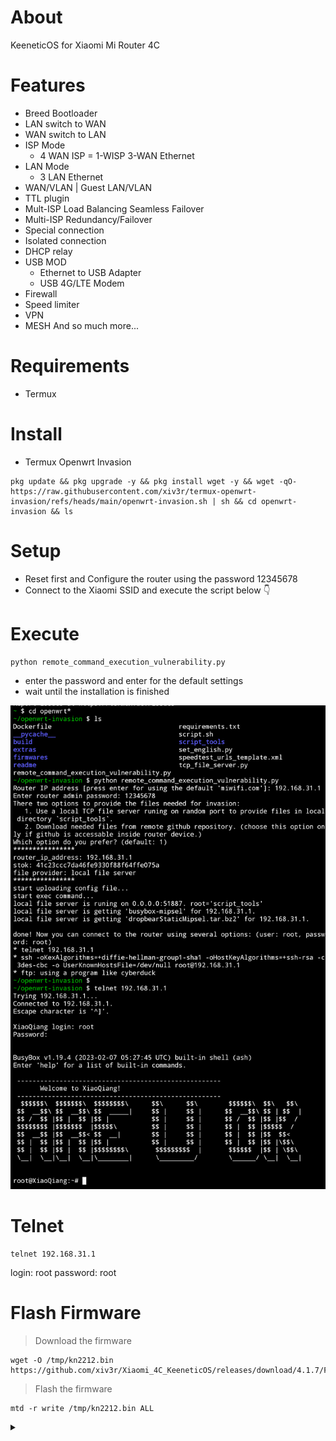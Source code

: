 # About
KeeneticOS for Xiaomi Mi Router 4C

# Features 
- Breed Bootloader
- LAN switch to WAN 
- WAN switch to LAN
- ISP Mode
     - 4 WAN ISP = 1-WISP 3-WAN Ethernet
- LAN Mode
     - 3 LAN Ethernet
- WAN/VLAN | Guest LAN/VLAN
- TTL plugin
- Mult-ISP Load Balancing Seamless Failover
- Multi-ISP Redundancy/Failover
- Special connection
- Isolated connection
- DHCP relay
- USB MOD
     - Ethernet to USB Adapter
     - USB 4G/LTE Modem
- Firewall
- Speed limiter
- VPN
- MESH And so much more...

# Requirements 
- Termux

# Install
- Termux Openwrt Invasion
```
pkg update && pkg upgrade -y && pkg install wget -y && wget -qO- https://raw.githubusercontent.com/xiv3r/termux-openwrt-invasion/refs/heads/main/openwrt-invasion.sh | sh && cd openwrt-invasion && ls
```

# Setup
- Reset first and Configure the router using the password 12345678
- Connect to the Xiaomi SSID and execute the script below 👇 

# Execute 
```
python remote_command_execution_vulnerability.py
```
- enter the password and enter for the default settings
- wait until the installation is finished

<img src="https://github.com/xiv3r/Xiaomi_4C_KeeneticOS/blob/main/openwrt_invasion.png">

# Telnet
```
telnet 192.168.31.1
```
login: root
password: root

# Flash Firmware 
> Download the firmware
```
wget -O /tmp/kn2212.bin https://github.com/xiv3r/Xiaomi_4C_KeeneticOS/releases/download/4.1.7/Full_Xiaomi_4C_KeeneticOS_4.1.7.bin
```
> Flash the firmware
```
mtd -r write /tmp/kn2212.bin ALL
```

<details><summary></summary>

# Mlti-isp load balancing with seamless failover config 
```
    set net.ipv4.ip_forward 1
    set net.ipv4.tcp_fastopen 3
    set net.ipv4.tcp_mtu_probing 1
    set net.ipv4.conf.all.rp_filter 0
    set net.core.default_qdisc fq_codel
    set net.ipv4.conf.all.secure_redirects 0
    set net.ipv4.conf.all.accept_redirects 0
```
</details>

